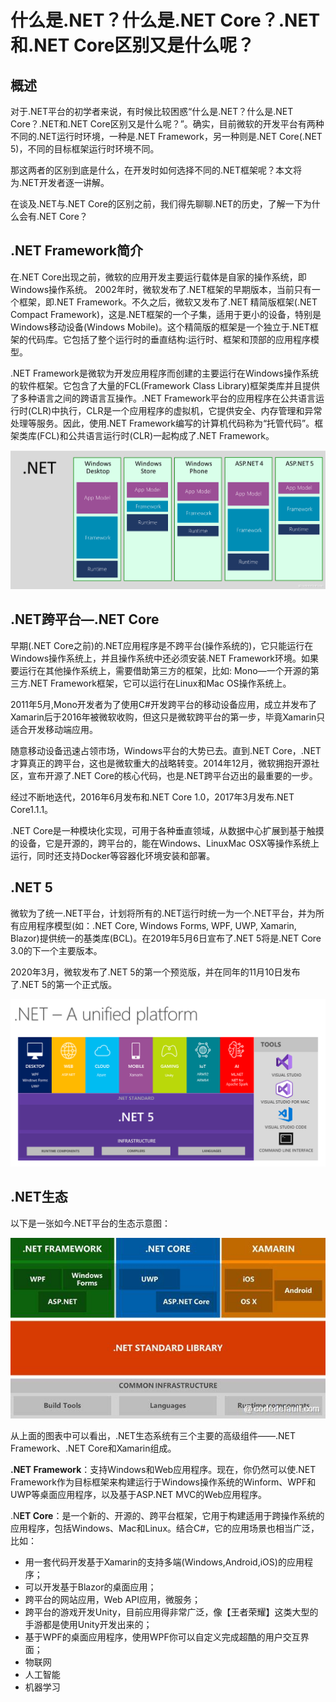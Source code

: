 # 什么是.NET？什么是.NET Core？.NET和.NET Core区别又是什么呢？

## 概述

对于.NET平台的初学者来说，有时候比较困惑“什么是.NET？什么是.NET Core？.NET和.NET Core区别又是什么呢？”。确实，目前微软的开发平台有两种不同的.NET运行时环境，一种是.NET Framework，另一种则是.NET Core(.NET 5)，不同的目标框架运行时环境不同。

那这两者的区别到底是什么，在开发时如何选择不同的.NET框架呢？本文将为.NET开发者逐一讲解。

在谈及.NET与.NET Core的区别之前，我们得先聊聊.NET的历史，了解一下为什么会有.NET Core？

## .NET Framework简介

在.NET Core出现之前，微软的应用开发主要运行载体是自家的操作系统，即Windows操作系统。
2002年时，微软发布了.NET框架的早期版本，当前只有一个框架，即.NET Framework。不久之后，微软又发布了.NET 精简版框架(.NET Compact Framework)，这是.NET框架的一个子集，适用于更小的设备，特别是Windows移动设备(Windows Mobile)。这个精简版的框架是一个独立于.NET框架的代码库。它包括了整个运行时的垂直结构:运行时、框架和顶部的应用程序模型。

.NET Framework是微软为开发应用程序而创建的主要运行在Windows操作系统的软件框架。它包含了大量的FCL(Framework Class Library)框架类库并且提供了多种语言之间的跨语言互操作。.NET Framework平台的应用程序在公共语言运行时(CLR)中执行，CLR是一个应用程序的虚拟机，它提供安全、内存管理和异常处理等服务。因此，使用.NET Framework编写的计算机代码称为“托管代码”。框架类库(FCL)和公共语言运行时(CLR)一起构成了.NET Framework。

![img](https://raw.githubusercontent.com/CatDogDwt/IHS/master/CSharp/202211011743758.png)

## .NET跨平台—.NET Core

早期(.NET Core之前)的.NET应用程序是不跨平台(操作系统的)，它只能运行在Windows操作系统上，并且操作系统中还必须安装.NET Framework环境。如果要运行在其他操作系统上，需要借助第三方的框架，比如: Mono—一个开源的第三方.NET Framework框架，它可以运行在Linux和Mac OS操作系统上。

2011年5月,Mono开发者为了使用C#开发跨平台的移动设备应用，成立并发布了Xamarin后于2016年被微软收购，但这只是微软跨平台的第一步，毕竟Xamarin只适合开发移动端应用。

随意移动设备迅速占领市场，Windows平台的大势已去。直到.NET Core，.NET才算真正的跨平台，这也是微软重大的战略转变。2014年12月，微软拥抱开源社区，宣布开源了.NET Core的核心代码，也是.NET跨平台迈出的最重要的一步。

经过不断地迭代，2016年6月发布和.NET Core 1.0，2017年3月发布.NET Core1.1.1。

.NET Core是一种模块化实现，可用于各种垂直领域，从数据中心扩展到基于触摸的设备，它是开源的，跨平台的，能在Windows、LinuxMac OSX等操作系统上运行，同时还支持Docker等容器化环境安装和部署。

## .NET 5

微软为了统一.NET平台，计划将所有的.NET运行时统一为一个.NET平台，并为所有应用程序模型(如：.NET Core, Windows Forms, WPF, UWP, Xamarin, Blazor)提供统一的基类库(BCL)。在2019年5月6日宣布了.NET 5将是.NET Core 3.0的下一个主要版本。

2020年3月，微软发布了.NET 5的第一个预览版，并在同年的11月10日发布了.NET 5的第一个正式版。

![img](https://raw.githubusercontent.com/CatDogDwt/IHS/master/CSharp/202211011744177.png)

## .NET生态

以下是一张如今.NET平台的生态示意图：

![img](https://raw.githubusercontent.com/CatDogDwt/IHS/master/CSharp/202211011745560.jpg)

从上面的图表中可以看出，.NET生态系统有三个主要的高级组件——.NET Framework、.NET Core和Xamarin组成。

**.NET Framework**：支持Windows和Web应用程序。现在，你仍然可以使.NET Framework作为目标框架来构建运行于Windows操作系统的Winform、WPF和UWP等桌面应用程序，以及基于ASP.NET MVC的Web应用程序。

.N**ET Core**：是一个新的、开源的、跨平台框架，它用于构建适用于跨操作系统的应用程序，包括Windows、Mac和Linux。结合C#，它的应用场景也相当广泛，比如：

- 用一套代码开发基于Xamarin的支持多端(Windows,Android,iOS)的应用程序；
- 可以开发基于Blazor的桌面应用；
- 跨平台的网站应用，Web API应用，微服务；
- 跨平台的游戏开发Unity，目前应用得非常广泛，像【王者荣耀】这类大型的手游都是使用Unity开发出来的；
- 基于WPF的桌面应用程序，使用WPF你可以自定义完成超酷的用户交互界面；
- 物联网
- 人工智能
- 机器学习